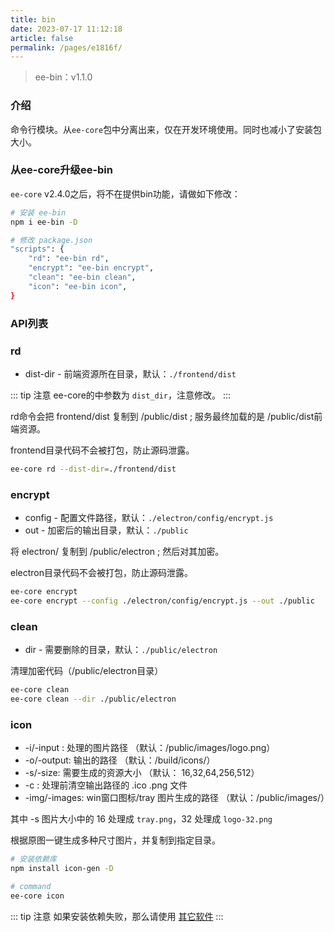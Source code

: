 ```yaml
---
title: bin
date: 2023-07-17 11:12:18
article: false
permalink: /pages/e1816f/
---
```


> ee-bin：v1.1.0

### 介绍
命令行模块。从`ee-core`包中分离出来，仅在开发环境使用。同时也减小了安装包大小。

### 从ee-core升级ee-bin
`ee-core` v2.4.0之后，将不在提供bin功能，请做如下修改：

```bash
# 安装 ee-bin
npm i ee-bin -D

# 修改 package.json
"scripts": {
    "rd": "ee-bin rd",
    "encrypt": "ee-bin encrypt",
    "clean": "ee-bin clean",
    "icon": "ee-bin icon",
}
```

### API列表

### rd
- dist-dir - 前端资源所在目录，默认：`./frontend/dist`

::: tip 注意
ee-core的中参数为 `dist_dir`，注意修改。
:::

rd命令会把 frontend/dist 复制到 /public/dist ; 服务最终加载的是 /public/dist前端资源。

frontend目录代码不会被打包，防止源码泄露。
```bash
ee-core rd --dist-dir=./frontend/dist
```

### encrypt
- config - 配置文件路径，默认：`./electron/config/encrypt.js`
- out - 加密后的输出目录，默认：`./public`

将 electron/ 复制到 /public/electron ; 然后对其加密。

electron目录代码不会被打包，防止源码泄露。
```bash
ee-core encrypt
ee-core encrypt --config ./electron/config/encrypt.js --out ./public
```

### clean
- dir - 需要删除的目录，默认：`./public/electron`

清理加密代码（/public/electron目录）
```bash
ee-core clean
ee-core clean --dir ./public/electron
```

### icon
- -i/-input : 处理的图片路径 （默认：/public/images/logo.png）
- -o/-output: 输出的路径 （默认：/build/icons/）
- -s/-size: 需要生成的资源大小 （默认： 16,32,64,256,512）
- -c : 处理前清空输出路径的 .ico .png 文件
- -img/-images: win窗口图标/tray 图片生成的路径 （默认：/public/images/）

其中 -s 图片大小中的 16 处理成 `tray.png`，32 处理成 `logo-32.png`

根据原图一键生成多种尺寸图片，并复制到指定目录。

```bash
# 安装依赖库
npm install icon-gen -D

# command
ee-core icon
```

::: tip 注意
如果安装依赖失败，那么请使用 [其它软件](/pages/801f4c/#第三方软件)
:::